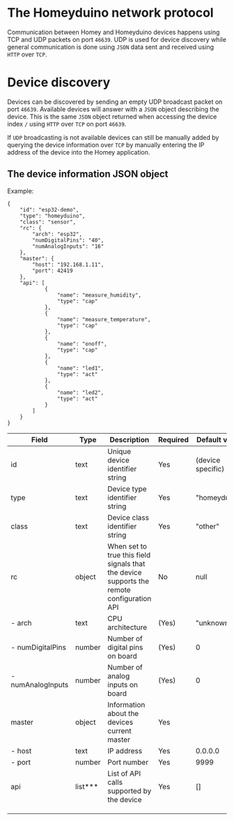 # The Homeyduino network protocol

Communication between Homey and Homeyduino devices happens using TCP and UDP packets on port ```46639```. UDP is used for device discovery while general communication is done using ```JSON``` data sent and received using ```HTTP``` over ```TCP```.

# Device discovery
Devices can be discovered by sending an empty UDP broadcast packet on port ```46639```. Available devices will answer with a ```JSON``` object describing the device. This is the same ```JSON``` object returned when accessing the device index ```/``` using ```HTTP``` over ```TCP``` on port ```46639```.

If ```UDP``` broadcasting is not available devices can still be manually added by querying the device information over ```TCP``` by manually entering the IP address of the device into the Homey application.

## The device information JSON object

Example:
```
{
	"id": "esp32-demo",
	"type": "homeyduino",
	"class": "sensor",
	"rc": {
		"arch": "esp32",
		"numDigitalPins": "40",
		"numAnalogInputs": "16"
	},
	"master": {
		"host": "192.168.1.11",
		"port": 42419
	},
	"api": [
			{
				"name": "measure_humidity",
				"type": "cap"
			},
			{
				"name": "measure_temperature",
				"type": "cap"
			},
			{
				"name": "onoff",
				"type": "cap"
			},
			{
				"name": "led1",
				"type": "act"
			},
			{
				"name": "led2",
				"type": "act"
			}
		]
	}
}
```

| Field             | Type      | Description                                                                               | Required | Default value       |
|-------------------|-----------|-------------------------------------------------------------------------------------------|----------|---------------------|
| id                | text      | Unique device identifier string                                                           | Yes      | (device specific)   |
| type              | text      | Device type identifier string                                                             | Yes      | "homeyduino"        |
| class             | text      | Device class identifier string                                                            | Yes      | "other"             |
| rc                | object    | When set to true this field signals that the device supports the remote configuration API | No       | null                |
| - arch            | text      | CPU architecture                                                                          | (Yes)    | "unknown"           |
| - numDigitalPins  | number    | Number of digital pins on board                                                           | (Yes)    | 0                   |
| - numAnalogInputs | number    | Number of analog inputs on board                                                          | (Yes)    | 0                   |
| master            | object    | Information about the devices current master                                              | Yes      |                     |
|   - host          | text      | IP address                                                                                | Yes      | 0.0.0.0             |
|   - port          | number    | Port number                                                                               | Yes      | 9999                |
| api               | list***   | List of API calls supported by the device                                                 | Yes      | []                  |
|                   |           |                                                                                           |          |                     |
|                   |           |                                                                                           |          |                     |
|                   |           |                                                                                           |          |                     |
